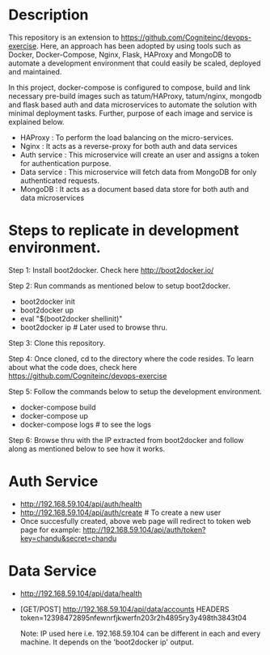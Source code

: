 # Description

This repository is an extension to https://github.com/Cogniteinc/devops-exercise. Here, an approach has been adopted by using tools such as Docker, Docker-Compose, Nginx, Flask, HAProxy and MongoDB to automate a development environment that could easily be scaled, deployed and maintained.

In this project, docker-compose is configured to compose, build and link necessary pre-build images such as tatum/HAProxy, tatum/nginx, mongodb and flask based auth and data microservices to automate the solution with minimal deployment tasks. Further, purpose of each image and service is explained below.

* HAProxy : To perform the load balancing on the micro-services.
* Nginx   : It acts as a reverse-proxy for both auth and data services
* Auth service : This microservice will create an user and assigns a token for authentication purpose.
* Data service : This microservice will fetch data from MongoDB for only authenticated requests.
* MongoDB : It acts as a document based data store for both auth and data microservices



# Steps to replicate in development environment.


Step 1: Install boot2docker. Check here http://boot2docker.io/

Step 2: Run commands as mentioned below to setup boot2docker.

* boot2docker init
* boot2docker up
* eval "$(boot2docker shellinit)"
* boot2docker ip     # Later used to browse thru.

Step 3: Clone this repository.


Step 4: Once cloned, cd to the directory where the code resides. To learn about what the code does, check here https://github.com/Cogniteinc/devops-exercise

Step 5: Follow the commands below to setup the development environment.

* docker-compose build
* docker-compose up
* docker-compose logs # to see the logs

Step 6: Browse thru with the IP extracted from boot2docker and follow along as mentioned below to see how it works.

# Auth Service
* http://192.168.59.104/api/auth/health
* http://192.168.59.104/api/auth/create     # To create a new user
* Once succesfully created, above web page will redirect to token web page for example: http://192.168.59.104/api/auth/token?key=chandu&secret=chandu

# Data Service
* http://192.168.59.104/api/data/health
* [GET/POST] http://192.168.59.104/api/data/accounts
  HEADERS
  token=12398472895nfewnrfjkwerfn203r2h4895ry3y498th3843t04

  Note: IP used here i.e. 192.168.59.104 can be different in each and every machine. It depends on the 'boot2docker ip' output.










